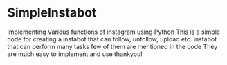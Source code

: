 # SimpleInstabot
Implementing Various functions of instagram using Python
This is a simple code for creating a instabot that can follow, unfollow, upload etc. 
instabot that can perform many tasks few of them are mentioned in the code
They are much easy to implement and use
thankyou!
